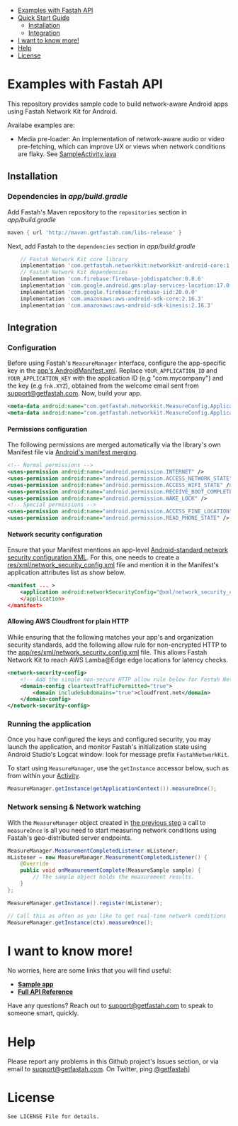 <!-- MarkdownTOC -->
- [Examples with Fastah API](#list-of-examples)
- [Quick Start Guide](#quick-start-guide)
    - [Installation](#installation)
    - [Integration](#integration)
- [I want to know more!](#i-want-to-know-more)
- [Help](#want-to-report-a-problem)
- [License](#license)
<!-- /MarkdownTOC -->

<a name="list-of-examples"></a>
# Examples with Fastah API
This repository provides sample code to build network-aware Android apps using Fastah Network Kit for Android. 

Availabe examples are:
* Media pre-loader: An implementation of network-aware audio or video pre-fetching, which can improve UX or views when network conditions are flaky. See [SampleActivity.java](examples/app/src/main/java/com/getfastah/exampleswithfastahnetworkkit/SampleActivity.java)

<a name="installation"></a>
## Installation

### Dependencies in *app/build.gradle*

Add Fastah's Maven repository to the `repositories` section in *app/build.gradle*
```gradle
maven { url 'http://maven.getfastah.com/libs-release' }
```

Next, add Fastah to the `dependencies` section in *app/build.gradle*
```gradle
    // Fastah Network Kit core library
    implementation 'com.getfastah.networkkit:networkkit-android-core:1.8.17'
    // Fastah Network Kit dependencies
    implementation 'com.firebase:firebase-jobdispatcher:0.8.6'
    implementation 'com.google.android.gms:play-services-location:17.0.0'
    implementation 'com.google.firebase:firebase-iid:20.0.0'
    implementation 'com.amazonaws:aws-android-sdk-core:2.16.3'
    implementation 'com.amazonaws:aws-android-sdk-kinesis:2.16.3'
```

<a name="integration"></a>
## Integration

### Configuration

Before using Fastah's `MeasureManager` interface, configure the app-specific key in the [app's AndroidManifest.xml](examples/app/src/main/AndroidManifest.xml). Replace `YOUR_APPLICATION_ID` and `YOUR_APPLICATION_KEY` with the application ID (e.g "com.mycompany") and the key (e.g `fnk.XYZ`), obtained from the welcome email sent from [support@getfastah.com](mailto:support@getfastah.com). Now, build your app. 

```xml
<meta-data android:name="com.getfastah.networkkit.MeasureConfig.ApplicationName" android:value="YOUR_APPLICATION_ID" />
<meta-data android:name="com.getfastah.networkkit.MeasureConfig.ApplicationKey" android:value="YOUR_APPLICATION_KEY" />
```

#### Permissions configuration
The following permissions are merged automatically via the library's own Manifest file via [Android's manifest merging](https://developer.android.com/studio/build/manifest-merge.html).
```xml
<!-- Normal permissions -->
<uses-permission android:name="android.permission.INTERNET" />
<uses-permission android:name="android.permission.ACCESS_NETWORK_STATE" />
<uses-permission android:name="android.permission.ACCESS_WIFI_STATE" />
<uses-permission android:name="android.permission.RECEIVE_BOOT_COMPLETED" />
<uses-permission android:name="android.permission.WAKE_LOCK" />
<!-- Special permissions -->
<uses-permission android:name="android.permission.ACCESS_FINE_LOCATION" />
<uses-permission android:name="android.permission.READ_PHONE_STATE" />
```

#### Network security configuration
Ensure that your Manifest mentions an app-level [Android-standard network security configuration XML](https://developer.android.com/training/articles/security-config). For this, one needs to create a [res/xml/network_security_config.xml](examples/app/src/main/res/xml/network_security_config.xml) file and mention it in the Manifest's application attributes list as show below. 
```xml
<manifest ... >
    <application android:networkSecurityConfig="@xml/network_security_config"
    </application>
</manifest>
```

#### Allowing AWS Cloudfront for plain HTTP
While ensuring that the following matches your app's and organization security standards, add the following allow rule for non-encrypted HTTP to the [app/res/xml/network_security_config.xml](examples/app/src/main/res/xml/network_security_config.xml) file. This allows Fastah Network Kit to reach AWS Lamba@Edge edge locations for latency checks. 
```xml
<network-security-config>
    <!-- Add the single non-secure HTTP allow rule below for Fastah Network Kit network probes -->
    <domain-config cleartextTrafficPermitted="true">
        <domain includeSubdomains="true">cloudfront.net</domain>
    </domain-config>
</network-security-config>
```

### Running the application

Once you have configured the keys and configured security, you may launch the application, and monitor Fastah's initialization state using Android Studio's Logcat window: look for message prefix `FastahNetworkKit`.

To start using `MeasureManager`, use the `getInstance` accessor below, such as from within your [Activity](examples/app/src/main/java/com/getfastah/exampleswithfastahnetworkkit/SampleActivity.java).

```java
MeasureManager.getInstance(getApplicationContext()).measureOnce();
```

### Network sensing & Network watching

With the `MeasureManager` object created in [the previous step](#integration) a call to `measureOnce` is all you need to start measuring network conditions using Fastah's geo-distributed server endpoints.

```java
MeasureManager.MeasurementCompletedListener mListener;
mListener = new MeasureManager.MeasurementCompletedListener() {
    @Override
    public void onMeasurementComplete(MeasureSample sample) {
        // The sample object holds the measurement results.
    }
};

MeasureManager.getInstance().register(mListener);

// Call this as often as you like to get real-time network conditions
MeasureManager.getInstance(ctx).measureOnce();
```

<a name="i-want-to-know-more"></a>
# I want to know more!

No worries, here are some links that you will find useful:
* **[Sample app](https://github.com/fastah/network-kit-android/blob/master/examples/app/src/main/java/com/getfastah/exampleswithfastahnetworkkit/SampleActivity.java)**
* **[Full API Reference](https://fastahproject.com/pub/fastah-sdk-android/javadoc/)**

Have any questions? Reach out to [support@getfastah.com](mailto:support@getfastah.com) to speak to someone smart, quickly.

<a name="want-to-report-a-problem"></a>
# Help

Please report any problems in this Github project's Issues section, or via email to [support@getfastah.com](mailto:support@getfastah.com). 
On Twitter, ping [@getfastah](https://twitter.com/getfastah)]

<a name="license"></a>
# License

```
See LICENSE File for details.
```

